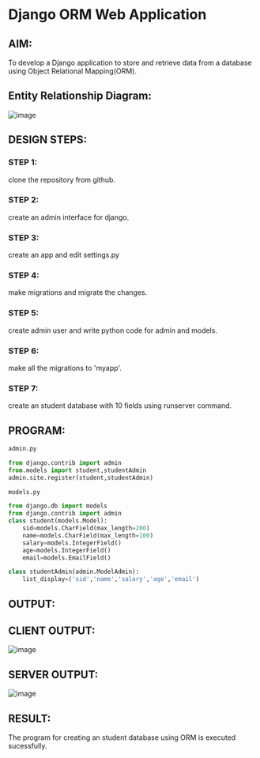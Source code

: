 # Django ORM Web Application

## AIM:
To develop a Django application to store and retrieve data from a database using Object Relational Mapping(ORM).

## Entity Relationship Diagram:
![image](https://user-images.githubusercontent.com/121222763/234187796-cec217bb-252a-465b-97d9-a8a31bfaa799.png)

## DESIGN STEPS:

### STEP 1:
clone the repository from github.
### STEP 2:
create an admin interface for django.
### STEP 3:
create an app and edit settings.py
### STEP 4:
make migrations and migrate the changes.
### STEP 5:
create admin user and write python code for admin and models.
### STEP 6:
make all the migrations to 'myapp'.
### STEP 7:
create an student database with 10 fields using runserver command.

## PROGRAM:
```python
admin.py

from django.contrib import admin
from.models import student,studentAdmin
admin.site.register(student,studentAdmin)

models.py

from django.db import models
from django.contrib import admin
class student(models.Model):
    sid=models.CharField(max_length=200)
    name=models.CharField(max_length=100)
    salary=models.IntegerField()
    age=models.IntegerField()
    email=models.EmailField()

class studentAdmin(admin.ModelAdmin):
    list_display=('sid','name','salary','age','email')
```

## OUTPUT:
## CLIENT OUTPUT:
![image](https://user-images.githubusercontent.com/121222763/234188444-09a1e768-9be5-4934-9222-9aa716e7d0bf.png)
## SERVER OUTPUT:
![image](https://user-images.githubusercontent.com/121222763/234188564-580e6b6b-6ce3-417b-afd5-fb6f2b213161.png)

## RESULT:
The program for creating an student database using ORM is executed sucessfully.


